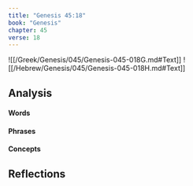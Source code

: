 ```yaml
---
title: "Genesis 45:18"
book: "Genesis"
chapter: 45
verse: 18
---
```

![[/Greek/Genesis/045/Genesis-045-018G.md#Text]]
![[/Hebrew/Genesis/045/Genesis-045-018H.md#Text]]

## Analysis

#### Words

#### Phrases

#### Concepts

## Reflections
